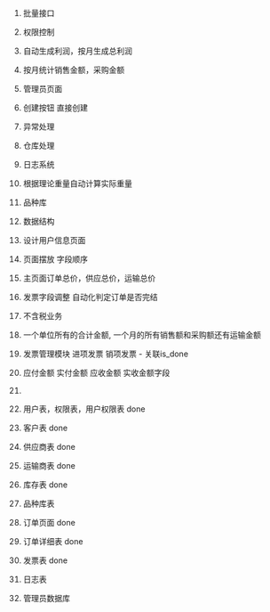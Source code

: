 1. 批量接口
2. 权限控制
3. 自动生成利润，按月生成总利润
4. 按月统计销售金额，采购金额
5. 管理员页面
6. 创建按钮 直接创建
7. 异常处理
8. 仓库处理
9. 日志系统
10. 根据理论重量自动计算实际重量
11. 品种库
12. 数据结构
13. 设计用户信息页面
14. 页面摆放 字段顺序
15. 主页面订单总价，供应总价，运输总价
16. 发票字段调整 自动化判定订单是否完结
17. 不含税业务
18. 一个单位所有的合计金额, 一个月的所有销售额和采购额还有运输金额
19. 发票管理模块 进项发票 销项发票 - 关联is_done
20. 应付金额 实付金额 应收金额 实收金额字段
21. 



1. 用户表，权限表，用户权限表 done
2. 客户表 done
3. 供应商表 done
4. 运输商表 done 
5. 库存表 done
6. 品种库表
7. 订单页面 done 
8. 订单详细表 done
9. 发票表 done
10. 日志表
11. 管理员数据库

